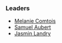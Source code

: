 ### Leaders
* [Melanie Comtois](mailto:melanie.comtois@owasp.org)
* [Samuel Aubert](mailto:samuel.aubert@owasp.org)
* [Jasmin Landry](mailto:jasmin.landry@owasp.org)
